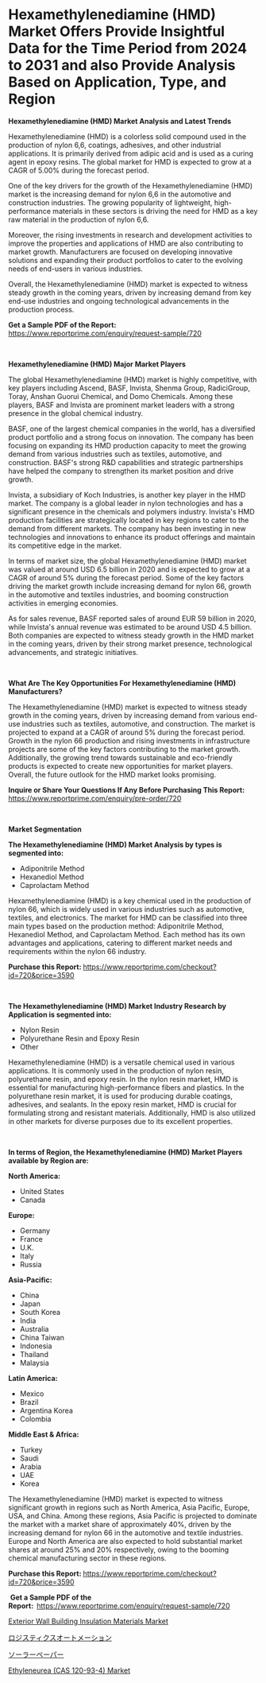 <p><h1>Hexamethylenediamine (HMD) Market Offers Provide Insightful Data for the Time Period from 2024 to 2031 and also Provide Analysis Based on Application, Type, and Region</h1></p><p><strong>Hexamethylenediamine (HMD) Market Analysis and Latest Trends</strong></p>
<p><p>Hexamethylenediamine (HMD) is a colorless solid compound used in the production of nylon 6,6, coatings, adhesives, and other industrial applications. It is primarily derived from adipic acid and is used as a curing agent in epoxy resins. The global market for HMD is expected to grow at a CAGR of 5.00% during the forecast period.</p><p>One of the key drivers for the growth of the Hexamethylenediamine (HMD) market is the increasing demand for nylon 6,6 in the automotive and construction industries. The growing popularity of lightweight, high-performance materials in these sectors is driving the need for HMD as a key raw material in the production of nylon 6,6.</p><p>Moreover, the rising investments in research and development activities to improve the properties and applications of HMD are also contributing to market growth. Manufacturers are focused on developing innovative solutions and expanding their product portfolios to cater to the evolving needs of end-users in various industries.</p><p>Overall, the Hexamethylenediamine (HMD) market is expected to witness steady growth in the coming years, driven by increasing demand from key end-use industries and ongoing technological advancements in the production process.</p></p>
<p><strong>Get a Sample PDF of the Report:&nbsp;</strong> <a href="https://www.reportprime.com/enquiry/request-sample/720">https://www.reportprime.com/enquiry/request-sample/720</a></p>
<p>&nbsp;</p>
<p><strong>Hexamethylenediamine (HMD) Major Market Players</strong></p>
<p><p>The global Hexamethylenediamine (HMD) market is highly competitive, with key players including Ascend, BASF, Invista, Shenma Group, RadiciGroup, Toray, Anshan Guorui Chemical, and Domo Chemicals. Among these players, BASF and Invista are prominent market leaders with a strong presence in the global chemical industry.</p><p>BASF, one of the largest chemical companies in the world, has a diversified product portfolio and a strong focus on innovation. The company has been focusing on expanding its HMD production capacity to meet the growing demand from various industries such as textiles, automotive, and construction. BASF's strong R&D capabilities and strategic partnerships have helped the company to strengthen its market position and drive growth.</p><p>Invista, a subsidiary of Koch Industries, is another key player in the HMD market. The company is a global leader in nylon technologies and has a significant presence in the chemicals and polymers industry. Invista's HMD production facilities are strategically located in key regions to cater to the demand from different markets. The company has been investing in new technologies and innovations to enhance its product offerings and maintain its competitive edge in the market.</p><p>In terms of market size, the global Hexamethylenediamine (HMD) market was valued at around USD 6.5 billion in 2020 and is expected to grow at a CAGR of around 5% during the forecast period. Some of the key factors driving the market growth include increasing demand for nylon 66, growth in the automotive and textiles industries, and booming construction activities in emerging economies.</p><p>As for sales revenue, BASF reported sales of around EUR 59 billion in 2020, while Invista's annual revenue was estimated to be around USD 4.5 billion. Both companies are expected to witness steady growth in the HMD market in the coming years, driven by their strong market presence, technological advancements, and strategic initiatives.</p></p>
<p>&nbsp;</p>
<p><strong>What Are The Key Opportunities For Hexamethylenediamine (HMD) Manufacturers?</strong></p>
<p><p>The Hexamethylenediamine (HMD) market is expected to witness steady growth in the coming years, driven by increasing demand from various end-use industries such as textiles, automotive, and construction. The market is projected to expand at a CAGR of around 5% during the forecast period. Growth in the nylon 66 production and rising investments in infrastructure projects are some of the key factors contributing to the market growth. Additionally, the growing trend towards sustainable and eco-friendly products is expected to create new opportunities for market players. Overall, the future outlook for the HMD market looks promising.</p></p>
<p><strong>Inquire or Share Your Questions If Any Before Purchasing This Report:</strong> <a href="https://www.reportprime.com/enquiry/pre-order/720">https://www.reportprime.com/enquiry/pre-order/720</a></p>
<p>&nbsp;</p>
<p><strong>Market Segmentation</strong></p>
<p><strong>The Hexamethylenediamine (HMD) Market Analysis by types is segmented into:</strong></p>
<p><ul><li>Adiponitrile Method</li><li>Hexanediol Method</li><li>Caprolactam Method</li></ul></p>
<p><p>Hexamethylenediamine (HMD) is a key chemical used in the production of nylon 66, which is widely used in various industries such as automotive, textiles, and electronics. The market for HMD can be classified into three main types based on the production method: Adiponitrile Method, Hexanediol Method, and Caprolactam Method. Each method has its own advantages and applications, catering to different market needs and requirements within the nylon 66 industry.</p></p>
<p><strong>Purchase this Report:&nbsp;</strong><a href="https://www.reportprime.com/checkout?id=720&price=3590">https://www.reportprime.com/checkout?id=720&price=3590</a></p>
<p>&nbsp;</p>
<p><strong>The Hexamethylenediamine (HMD) Market Industry Research by Application is segmented into:</strong></p>
<p><ul><li>Nylon Resin</li><li>Polyurethane Resin and Epoxy Resin</li><li>Other</li></ul></p>
<p><p>Hexamethylenediamine (HMD) is a versatile chemical used in various applications. It is commonly used in the production of nylon resin, polyurethane resin, and epoxy resin. In the nylon resin market, HMD is essential for manufacturing high-performance fibers and plastics. In the polyurethane resin market, it is used for producing durable coatings, adhesives, and sealants. In the epoxy resin market, HMD is crucial for formulating strong and resistant materials. Additionally, HMD is also utilized in other markets for diverse purposes due to its excellent properties.</p></p>
<p>&nbsp;</p>
<p><strong>In terms of Region, the Hexamethylenediamine (HMD) Market Players available by Region are:</strong></p>
<p>
    <p> <strong> North America: </strong>
        <ul>
            <li>United States</li>
            <li>Canada</li>
        </ul>
        </p> 
    <p> <strong> Europe: </strong>
        <ul>
            <li>Germany</li>
            <li>France</li>
            <li>U.K.</li>
            <li>Italy</li>
            <li>Russia</li>
        </ul>
        </p> 
    <p> <strong> Asia-Pacific: </strong>
        <ul>
            <li>China</li>
            <li>Japan</li>
            <li>South Korea</li>
            <li>India</li>
            <li>Australia</li>
            <li>China Taiwan</li>
            <li>Indonesia</li>
            <li>Thailand</li>
            <li>Malaysia</li>
        </ul>
        </p> 
    <p> <strong> Latin America: </strong>
        <ul>
            <li>Mexico</li>
            <li>Brazil</li>
            <li>Argentina Korea</li>
            <li>Colombia</li>
        </ul>
        </p> 
    <p> <strong> Middle East & Africa: </strong>
        <ul>
            <li>Turkey</li>
            <li>Saudi</li>
            <li>Arabia</li>
            <li>UAE</li>
            <li>Korea</li>
        </ul>
    </p>
    </p>
<p><p>The Hexamethylenediamine (HMD) market is expected to witness significant growth in regions such as North America, Asia Pacific, Europe, USA, and China. Among these regions, Asia Pacific is projected to dominate the market with a market share of approximately 40%, driven by the increasing demand for nylon 66 in the automotive and textile industries. Europe and North America are also expected to hold substantial market shares at around 25% and 20% respectively, owing to the booming chemical manufacturing sector in these regions.</p></p>
<p><strong>Purchase this Report: </strong><a href="https://www.reportprime.com/checkout?id=720&price=3590">https://www.reportprime.com/checkout?id=720&price=3590</a></p>
<p>&nbsp;<strong>Get a Sample PDF of the Report:&nbsp;&nbsp;</strong><a href="https://www.reportprime.com/enquiry/request-sample/720">https://www.reportprime.com/enquiry/request-sample/720</a></p>
<p><strong></strong></p>
<p><p><a href="https://github.com/luckyshygirl/Market-Research-Report-List-3/blob/main/exterior-wall-building-insulation-materials-market.md">Exterior Wall Building Insulation Materials Market</a></p><p><a href="https://medium.com/@attyourniture/%E3%83%AD%E3%82%B8%E3%82%B9%E3%83%86%E3%82%A3%E3%82%AF%E3%82%B9%E3%82%AA%E3%83%BC%E3%83%88%E3%83%A1%E3%83%BC%E3%82%B7%E3%83%A7%E3%83%B3%E5%B8%82%E5%A0%B4-%E7%AB%B6%E4%BA%89%E5%88%86%E6%9E%90-%E5%B8%82%E5%A0%B4%E3%83%88%E3%83%AC%E3%83%B3%E3%83%89-2031%E5%B9%B4%E3%81%BE%E3%81%A7%E3%81%AE%E4%BA%88%E6%B8%AC-2b96dedfcf6d">ロジスティクスオートメーション</a></p><p><a href="https://medium.com/@valeridd446677/%E3%82%BD%E3%83%BC%E3%83%A9%E3%83%BC%E3%83%9A%E3%83%BC%E3%83%91%E3%83%BC%E5%B8%82%E5%A0%B4%E3%83%AC%E3%83%9D%E3%83%BC%E3%83%88%E3%81%AF-%E3%81%93%E3%81%AE%E5%B8%82%E5%A0%B4%E3%81%AE%E6%9C%80%E6%96%B0%E3%83%88%E3%83%AC%E3%83%B3%E3%83%89%E3%81%A8%E6%88%90%E9%95%B7%E6%A9%9F%E4%BC%9A%E3%82%92%E6%98%8E%E3%82%89%E3%81%8B%E3%81%AB%E3%81%97%E3%81%A6%E3%81%84%E3%81%BE%E3%81%99-1978df0bb3cf">ソーラーペーパー</a></p><p><a href="https://github.com/vimar16th/Market-Research-Report-List-3/blob/main/ethyleneurea-cas-120-93-4-market.md">Ethyleneurea (CAS 120-93-4) Market</a></p></p>